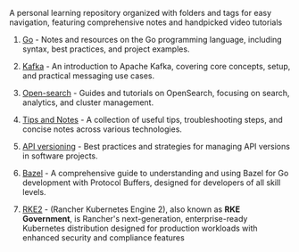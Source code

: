 
A personal learning repository organized with folders and tags for easy navigation, featuring comprehensive notes and handpicked video tutorials

1. [Go](go/go.md) - Notes and resources on the Go programming language, including syntax, best practices, and project examples.

2. [Kafka](kafka/kafka-basics.md) - An introduction to Apache Kafka, covering core concepts, setup, and practical messaging use cases.

3. [Open-search](openSearch/open_search.md) - Guides and tutorials on OpenSearch, focusing on search, analytics, and cluster management.

4. [Tips and Notes](tips.md) - A collection of useful tips, troubleshooting steps, and concise notes across various technologies.

5. [API versioning](/api-versioning-guide/README.md) - Best practices and strategies for managing API versions in software projects.

6. [Bazel](/others/bazel.md)  - A comprehensive guide to understanding and using Bazel for Go development with Protocol Buffers, designed for developers of all skill levels.

7. [RKE2](/others/rke2.md) - (Rancher Kubernetes Engine 2), also known as **RKE Government**, is Rancher's next-generation, enterprise-ready Kubernetes distribution designed for production workloads with enhanced security and compliance features